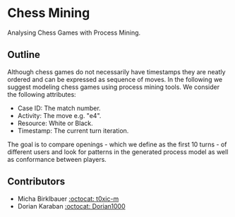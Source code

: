 # Chess Mining

Analysing Chess Games with Process Mining.

## Outline

Although chess games do not necessarily have timestamps they are neatly ordered and can be expressed as sequence of moves. In the following we suggest modeling chess games using process mining tools. We consider the following attributes:

* Case ID: The match number.
* Activity: The move e.g. "e4".
* Resource: White or Black.
* Timestamp: The current turn iteration.

The goal is to compare openings - which we define as the first 10 turns - of different users and look for patterns in the generated process model as well as conformance between players.

## Contributors

* Micha Birklbauer [:octocat: t0xic-m](https://github.com/t0xic-m)
* Dorian Karaban [:octocat: Dorian1000](https://github.com/dorian1000)
